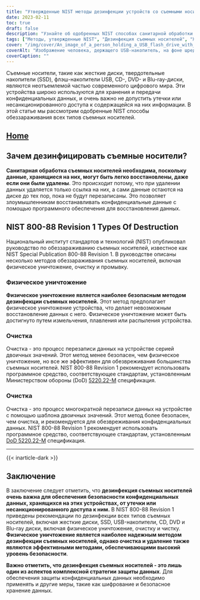 ```yaml
---
title: "Утвержденные NIST методы дезинфекции устройств со съемными носителями информации"
date: 2023-02-11
toc: true
draft: false
description: "Узнайте об одобренных NIST способах санитарной обработки жестких дисков, твердотельных накопителей, флэш-накопителей USB, компакт-дисков, DVD и дисков Blu-ray для защиты конфиденциальных данных от несанкционированного доступа."
tags: ["Методы, утвержденные NIST", "Дезинфекция съемных носителей", "Жесткие диски", "Твердотельные накопители", "USB-накопители", "CD-диски", "DVD-диски", "Blu-ray диски", "Безопасность данных", "Защита конфиденциальных данных"]
cover: "/img/cover/An_image_of_a_person_holding_a_USB_flash_drive_with_a_shreder.png"
coverAlt: "Изображение человека, держащего USB-накопитель, на фоне шредера"
coverCaption: ""
---
```


Съемные носители, такие как жесткие диски, твердотельные накопители (SSD), флэш-накопители USB, CD-, DVD- и Blu-ray-диски, являются неотъемлемой частью современного цифрового мира. Эти устройства широко используются для хранения и передачи конфиденциальных данных, и очень важно не допустить утечки или несанкционированного доступа к содержащейся на них информации. В этой статье мы рассмотрим одобренные NIST способы обеззараживания всех типов съемных носителей.

## [Home](/cyber-security-career-playbook-start/)

## Зачем дезинфицировать съемные носители?

**Санитарная обработка съемных носителей необходима, поскольку данные, хранящиеся на них, могут быть легко восстановлены, даже если они были удалены**. Это происходит потому, что при удалении данных удаляется только ссылка на них, а сами данные остаются на диске до тех пор, пока не будут перезаписаны. Это позволяет злоумышленникам восстанавливать конфиденциальные данные с помощью программного обеспечения для восстановления данных.

## NIST 800-88 Revision 1 Types Of Destruction

Национальный институт стандартов и технологий (NIST) опубликовал руководство по обеззараживанию съемных носителей, известное как NIST Special Publication 800-88 Revision 1. В руководстве описаны несколько методов обеззараживания съемных носителей, включая физическое уничтожение, очистку и промывку.

### Физическое уничтожение

**Физическое уничтожение является наиболее безопасным методом дезинфекции съемных носителей.** Этот метод предполагает физическое уничтожение устройства, что делает невозможным восстановление данных с него. Физическое уничтожение может быть достигнуто путем измельчения, плавления или распыления устройства.

### Очистка

Очистка - это процесс перезаписи данных на устройстве серией двоичных значений. Этот метод менее безопасен, чем физическое уничтожение, но все же эффективен для обезвреживания большинства съемных носителей. NIST 800-88 Revision 1 рекомендует использовать программное средство, соответствующее стандартам, установленным Министерством обороны (DoD) [5220.22-M](https://simeononsecurity.com/articles/dod-5220.22-m-data-sanitization-summarized/) спецификация.

### Очистка

Очистка - это процесс многократной перезаписи данных на устройстве с помощью шаблона двоичных значений. Этот метод более безопасен, чем очистка, и рекомендуется для обезвреживания конфиденциальных данных. NIST 800-88 Revision 1 рекомендует использовать программное средство, соответствующее стандартам, установленным [DoD 5220.22-M](https://simeononsecurity.com/articles/dod-5220.22-m-data-sanitization-summarized/) спецификация.

__________________________________________
{{< inarticle-dark >}}
## Заключение

В заключение следует отметить, что **дезинфекция съемных носителей очень важна для обеспечения безопасности конфиденциальных данных, хранящихся на этих устройствах, от утечки или несанкционированного доступа к ним.** В NIST 800-88 Revision 1 приведены рекомендации по дезинфекции всех типов съемных носителей, включая жесткие диски, SSD, USB-накопители, CD, DVD и Blu-ray диски, включая физическое уничтожение, очистку и чистку. **Физическое уничтожение является наиболее надежным методом дезинфекции съемных носителей, однако очистка и удаление также являются эффективными методами, обеспечивающими высокий уровень безопасности**.

**Важно отметить, что дезинфекция съемных носителей - это лишь один из аспектов комплексной стратегии защиты данных**. Для обеспечения защиты конфиденциальных данных необходимо применять и другие меры, такие как шифрование и безопасное хранение данных.

